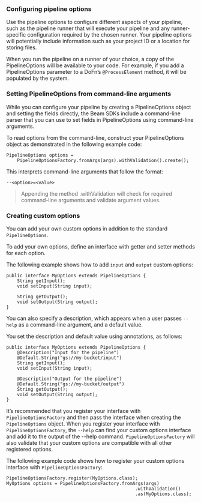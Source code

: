 <!--
Licensed under the Apache License, Version 2.0 (the "License");
you may not use this file except in compliance with the License.
You may obtain a copy of the License at

http://www.apache.org/licenses/LICENSE-2.0

Unless required by applicable law or agreed to in writing, software
distributed under the License is distributed on an "AS IS" BASIS,
WITHOUT WARRANTIES OR CONDITIONS OF ANY KIND, either express or implied.
See the License for the specific language governing permissions and
limitations under the License.
-->
### Configuring pipeline options

Use the pipeline options to configure different aspects of your pipeline, such as the pipeline runner that will execute your pipeline and any runner-specific configuration required by the chosen runner. Your pipeline options will potentially include information such as your project ID or a location for storing files.

When you run the pipeline on a runner of your choice, a copy of the PipelineOptions will be available to your code. For example, if you add a PipelineOptions parameter to a DoFn’s `@ProcessElement` method, it will be populated by the system.

### Setting PipelineOptions from command-line arguments

While you can configure your pipeline by creating a PipelineOptions object and setting the fields directly, the Beam SDKs include a command-line parser that you can use to set fields in PipelineOptions using command-line arguments.

To read options from the command-line, construct your PipelineOptions object as demonstrated in the following example code:

```
PipelineOptions options =
    PipelineOptionsFactory.fromArgs(args).withValidation().create();
```

This interprets command-line arguments that follow the format:

```
--<option>=<value>
```

> Appending the method .withValidation will check for required command-line arguments and validate argument values.

### Creating custom options

You can add your own custom options in addition to the standard `PipelineOptions`.

To add your own options, define an interface with getter and setter methods for each option.

The following example shows how to add `input` and `output` custom options:

```
public interface MyOptions extends PipelineOptions {
    String getInput();
    void setInput(String input);

    String getOutput();
    void setOutput(String output);
}
```

You can also specify a description, which appears when a user passes `--help` as a command-line argument, and a default value.

You set the description and default value using annotations, as follows:

```
public interface MyOptions extends PipelineOptions {
    @Description("Input for the pipeline")
    @Default.String("gs://my-bucket/input")
    String getInput();
    void setInput(String input);

    @Description("Output for the pipeline")
    @Default.String("gs://my-bucket/output")
    String getOutput();
    void setOutput(String output);
}
```

It’s recommended that you register your interface with `PipelineOptionsFactory` and then pass the interface when creating the `PipelineOptions` object. When you register your interface with `PipelineOptionsFactory`, the `--help` can find your custom options interface and add it to the output of the --help command. `PipelineOptionsFactory` will also validate that your custom options are compatible with all other registered options.

The following example code shows how to register your custom options interface with `PipelineOptionsFactory`:

```
PipelineOptionsFactory.register(MyOptions.class);
MyOptions options = PipelineOptionsFactory.fromArgs(args)
                                                .withValidation()
                                                .as(MyOptions.class);
```